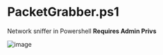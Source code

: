 # PacketGrabber.ps1
Network sniffer in Powershell
<b>Requires Admin Privs</b>

![image](https://user-images.githubusercontent.com/49540886/129066601-66a8558f-ba78-4a0e-b95f-d3e029158324.png)

